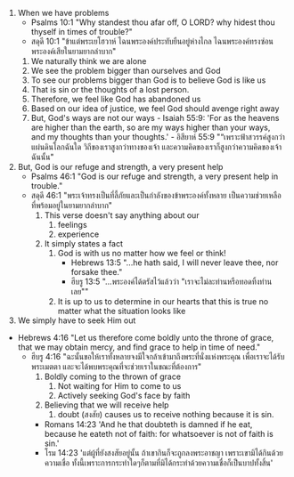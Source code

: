 
1. When we have problems
	- Psalms 10:1 "Why standest thou afar off, O LORD? why hidest thou thyself in times of trouble?"
	- สดุดี 10:1 "ข้าแต่พระเยโฮวาห์ ไฉนพระองค์ประทับยืนอยู่ห่างไกล ไฉนพระองค์ทรงซ่อนพระองค์เสียในยามยากลำบาก"
    1. We naturally think we are alone
	  2. We see the problem bigger than ourselves and God
      1. To see our problems bigger than God is to believe God is like us 
      2. That is sin or the thoughts of a lost person.
	  3. Therefore, we feel like God has abandoned us
      1. Based on our idea of justice, we feel God should avenge right away
      2. But, God's ways are not our ways
        - Isaiah 55:9: 'For as the heavens are higher than the earth, so are my ways higher than your ways, and my thoughts than your thoughts.'
        - อิสียาห์ 55:9 "“เพราะฟ้าสวรรค์สูงกว่าแผ่นดินโลกฉันใด วิถีของเราสูงกว่าทางของเจ้า และความคิดของเราก็สูงกว่าความคิดของเจ้าฉันนั้น"
2. But, God is our refuge and strength, a very present help
	- Psalms 46:1 "God is our refuge and strength, a very present help in trouble."
	- สดุดี 46:1 "พระเจ้าทรงเป็นที่ลี้ภัยและเป็นกำลังของข้าพระองค์ทั้งหลาย เป็นความช่วยเหลือที่พร้อมอยู่ในยามยากลำบาก"
	  1. This verse doesn't say anything about our 
		  1. feelings
		  2. experience
	  2. It simply states a fact
		  1. God is with us no matter how we feel or think!
			  - Hebrews 13:5 "...he hath said, I will never leave thee, nor forsake thee."
			  - ฮีบรู 13:5 "...พระองค์ได้ตรัสไว้แล้วว่า "เราจะไม่ละท่านหรือทอดทิ้งท่านเลย""
		  2. It is up to us to determine in our hearts that this is true no matter what the situation looks like
3. We simply have to seek Him out
  - Hebrews 4:16 "Let us therefore come boldly unto the throne of grace, that we may obtain mercy, and find grace to help in time of need."
	- ฮีบรู 4:16 "ฉะนั้นขอให้เราทั้งหลายจงมีใจกล้าเข้ามาถึงพระที่นั่งแห่งพระคุณ เพื่อเราจะได้รับพระเมตตา และจะได้พบพระคุณที่จะช่วยเราในขณะที่ต้องการ"
	  1. Boldly coming to the thrown of grace
		  1. Not waiting for Him to come to us
		  2. Actively seeking God's face by faith
	  2. Believing that we will receive help
		  1. doubt (สงสัย) causes us to receive nothing because it is sin.
        - Romans 14:23 'And he that doubteth is damned if he eat, because he eateth not of faith: for whatsoever is not of faith is sin.'
        - โรม 14:23 'แต่ผู้ที่ยังสงสัยอยู่นั้น ถ้าเขากินก็จะถูกลงพระอาชญา เพราะเขามิได้กินด้วยความเชื่อ ทั้งนี้เพราะการกระทำใดๆก็ตามที่มิได้กระทำด้วยความเชื่อก็เป็นบาปทั้งสิ้น'

